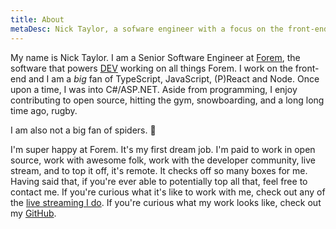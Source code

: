 ```yaml
---
title: About
metaDesc: Nick Taylor, a sofware engineer with a focus on the front-end.
---
```


My name is Nick Taylor. I am a Senior Software Engineer at [Forem](https://www.forem.com/), the software that powers [DEV](https://dev.to) working on all things Forem. I work on the front-end and I am a <em>big</em> fan of TypeScript, JavaScript, (P)React and Node. Once upon a time, I was into C#/ASP.NET. Aside from programming, I enjoy contributing to open source, hitting the gym, snowboarding, and a long long time ago, rugby.

I am also not a big fan of spiders. 😬

I'm super happy at Forem. It's my first dream job. I'm paid to work in open source, work with awesome folk, work with the developer community, live stream, and to top it off, it's remote. It checks off so many boxes for me. Having said that, if you're ever able to potentially top all that, feel free to contact me. If you're curious what it's like to work with me, check out any of the [live streaming I do](/pages/live-coding/). If you're curious what my work looks like, check out my [GitHub](http://github.com/nickytonline).
